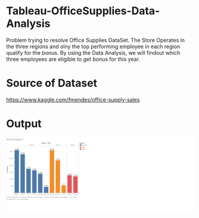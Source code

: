 # Tableau-OfficeSupplies-Data-Analysis
Problem trying to resolve Office Supplies DataSet.
The Store Operates in the three regions and olny the top performing employee in each region qualify for the bonus.
By using the Data Analysis, we will findout which three employees are eligible to get bonus for this year.
# Source of Dataset
https://www.kaggle.com/fmendes/office-supply-sales
# Output
![alt text](https://github.com/Kishore117/Tableau-OfficeSupplies-Data-Analysis/blob/master/OfficeSupplies.png?raw=true)
